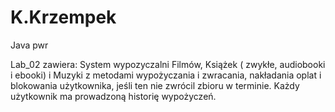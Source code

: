 # K.Krzempek
Java pwr

Lab_02 zawiera: System wypozyczalni Filmów, Książek ( zwykłe, audiobooki i ebooki) i Muzyki z metodami wypożyczania i zwracania, nakładania oplat i blokowania użytkownika, jeśli ten nie zwrócil zbioru w terminie. Każdy użytkownik ma prowadzoną historię wypożyczeń.
